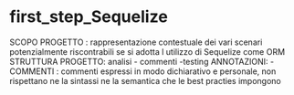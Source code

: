 # first_step_Sequelize
SCOPO PROGETTO : rappresentazione contestuale dei vari scenari potenzialmente riscontrabili se si adotta l utilizzo di Sequelize come ORM
STRUTTURA PROGETTO: analisi - commenti  -testing 
ANNOTAZIONI:
   -COMMENTI : commenti espressi in modo dichiarativo e personale, non rispettano ne la sintassi ne la semantica che le best practies impongono     
